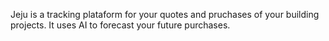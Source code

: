 Jeju is a tracking plataform for your quotes and pruchases of your building projects. It uses AI to forecast your future purchases. 
